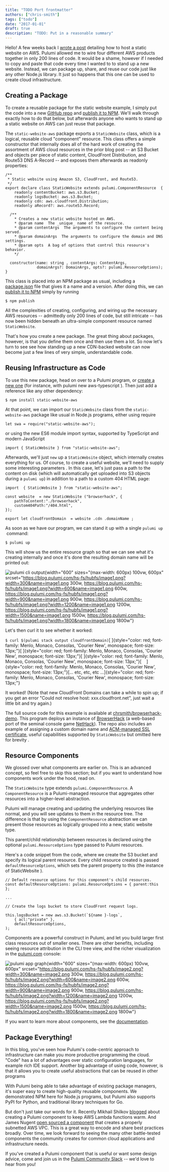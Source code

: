 ```yaml
---
title: "TODO Port frontmatter"
authors: ["chris-smith"]
tags: ["todo"]
date: "2017-01-01"
draft: true
description: "TODO: Put in a reasonable summary"
---
```



Hello! A few weeks back I [wrote a
post](https://www.google.com/url?q=https://blog.pulumi.com/serving-a-static-website-on-aws-with-pulumi&sa=D&ust=1533859326035000) detailing
how to host a static website on AWS. Pulumi allowed me to wire four
different AWS products together in only 200 lines of code. It would be a
shame, however if I needed to copy and paste that code every time I
wanted to to stand up a new website. Instead, we can package up, share,
and reuse our code just like any other Node.js library. It just so
happens that this one can be used to create cloud infrastructure.

Creating a Package
-------------------------------------------

To create a reusable package for the static website example, I simply
put the code into a new [GitHub
repo](https://www.google.com/url?q=https://github.com/chrsmith/static-website-aws&sa=D&ust=1533859326036000) and
[publish it to
NPM](https://www.google.com/url?q=https://www.npmjs.com/package/static-website-aws&sa=D&ust=1533859326036000).
We'll walk through exactly how to do that below, but afterwards anyone
who wants to stand up a static website on AWS can just reuse that
package.

The `static-website-aws` package exports a `StaticWebsite` class, which
is a logical, reusable cloud "component" resource. This class offers a
simple constructor that internally does all of the hard work of creating
the assortment of AWS cloud resources in the prior blog post -- an S3
Bucket and objects per piece of static content, CloudFront Distribution,
and Route53 DNS A-Record -- and exposes them afterwards as readonly
properties:

    /**
     * Static website using Amazon S3, CloudFront, and Route53.
     */
    export declare class StaticWebsite extends pulumi.ComponentResource  {
        readonly contentBucket: aws.s3.Bucket;
        readonly logsBucket: aws.s3.Bucket;
        readonly cdn: aws.cloudfront.Distribution;
        readonly aRecord?: aws.route53.Record;

      /**
        * Creates a new static website hosted on AWS.
        * @param name  The _unique_ name of the resource.
        * @param contentArgs  The arguments to configure the content being served.
        * @param domainArgs  The arguments to configure the domain and DNS settings.
        * @param opts  A bag of options that control this resource's behavior.
        */

      constructor(name: string , contentArgs: ContentArgs,
                  domainArgs?: DomainArgs, opts?: pulumi.ResourceOptions);
    }

This class is placed into an NPM package as usual, including a
[package.json](https://github.com/chrsmith/static-website-aws/blob/master/package.json)
file that gives it a name and a version. After doing this, we can
[publish it to
NPM](https://docs.npmjs.com/getting-started/publishing-npm-packages)
simply by running

`$ npm publish`

All the complexities of creating, configuring, and wiring up the
necessary AWS resources -- admittedly only 200 lines of code, but still
intricate -- has now been hidden beneath an ultra-simple component
resource named `StaticWebsite`.

That's how you create a new package. The great thing about packages,
however, is that you define them once and then use them a lot. So now
let's turn to see see how standing up a new CDN-backed website can now
become just a few lines of very simple, understandable code.

Reusing Infrastructure as Code
--------------------------------------------------------------------

To use this new package, head on over to a Pulumi program, or [create a
new one](https://pulumi.io/quickstart/) (for instance, with pulumi new
aws-typescript ). Then just add a reference like any other dependency:

`$ npm install static-website-aws`

At that point, we can import our `StaticWebsite` class from the
`static-website-aws` package like usual in Node.js programs, either
using require

`let swa = require("static-website-aws");`

or using the new ES6 module import syntax, supported by TypeScript and
modern JavaScript

`import { StaticWebsite } from "static-website-aws";`

Afterwards, we'll just `new` up a `StaticWebsite` object, which
internally creates everything for us. Of course, to create a useful
website, we'll need to supply some interesting parameters . In this
case, let's just pass a path to the content on disk (which will
automatically get uploaded into S3 objects during a `pulumi up`) in
addition to a path to a custom 404 HTML page:

    import  { StaticWebsite } from "static-website-aws";

    const website  = new StaticWebsite ("browserhack", {
        pathToContent:"./browserhack",
        custom404Path:"/404.html",
    });

    export let cloudfrontDomain  = website .cdn .domainName ;

As soon as we have our program, we can stand it up with a single
`pulumi up`  command:

`$ pulumi up`

This will show us the entire resource graph so that we can see what it's
creating internally and once it's done the resulting domain name will be
printed out:

![pulumi cli
output](https://blog.pulumi.com/hs-fs/hubfs/image1.png?width=600&name=image1.png){width="600"
sizes="(max-width: 600px) 100vw, 600px"
srcset="https://blog.pulumi.com/hs-fs/hubfs/image1.png?width=300&name=image1.png 300w, https://blog.pulumi.com/hs-fs/hubfs/image1.png?width=600&name=image1.png 600w, https://blog.pulumi.com/hs-fs/hubfs/image1.png?width=900&name=image1.png 900w, https://blog.pulumi.com/hs-fs/hubfs/image1.png?width=1200&name=image1.png 1200w, https://blog.pulumi.com/hs-fs/hubfs/image1.png?width=1500&name=image1.png 1500w, https://blog.pulumi.com/hs-fs/hubfs/image1.png?width=1800&name=image1.png 1800w"}

Let's then curl it to see whether it worked:

`$ curl $(pulumi stack output cloudfrontDomain)`[<!doctype html>
]{style="color: red; font-family: Menlo, Monaco, Consolas, 'Courier New', monospace; font-size: 13px;"}[<!--
vim: set sw=2 ts=2 et : -->
]{style="color: red; font-family: Menlo, Monaco, Consolas, 'Courier New', monospace; font-size: 13px;"}[<html>
]{style="color: red; font-family: Menlo, Monaco, Consolas, 'Courier New', monospace; font-size: 13px;"}[ 
 <head>
]{style="color: red; font-family: Menlo, Monaco, Consolas, 'Courier New', monospace; font-size: 13px;"}[...
etc, etc, etc
...]{style="color: red; font-family: Menlo, Monaco, Consolas, 'Courier New', monospace; font-size: 13px;"}

It worked! (Note that new CloudFront Domains can take a while to spin
up; if you get an error "Could not resolve host: xxx.cloudfront.net",
just wait a little bit and try again.)

The full source code for this example is available at
[chrsmith/browserhack-demo](https://github.com/chrsmith/browserhack-demo).
This program deploys an instance of
[BrowserHack](http://coolwanglu.github.io/BrowserHack/) (a web-based
port of the seminal console game [NetHack](https://www.nethack.org/)).
The repo also includes an example of assigning a custom domain name and
[ACM-managed SSL
certificate](https://docs.aws.amazon.com/acm/latest/userguide/acm-overview.html),
useful capabilities supported by `StaticWebsite` but omitted here for
brevity .

Resource Components
----------------------------------------------

We glossed over what components are earlier on. This is an advanced
concept, so feel free to skip this section; but if you want to
understand how components work under the hood, read on.

The `StaticWebsite` type extends `pulumi.ComponentResource`. A
`ComponentResource` is a Pulumi-managed resource that aggregates other
resources into a higher-level abstraction.

Pulumi will manage creating and updating the underlying resources like
normal, and you will see updates to them in the resource tree. The
difference is that by using the `ComponentResource` abstraction we can
present those resources as logically grouped into a new, static website
type.

This parent/child relationship between resources is declared using the
optional `pulumi.ResourceOptions` type passed to Pulumi resources.

Here's a code snippet from the code, where we create the S3 bucket and
specify its logical parent resource. Every child resource created is
passed `defaultResourceOptions`, which sets the parent property to this
(the instance of StaticWebsite ).

    // Default resource options for this component's child resources.
    const defaultResourceOptions: pulumi.ResourceOptions = { parent:this };

    ...

    // Create the logs bucket to store CloudFront request logs.

    this.logsBucket = new aws.s3.Bucket(`${name }-logs`,
        { acl:"private" },
        defaultResourceOptions,
    );

Components are a powerful construct in Pulumi, and let you build larger
first class resources out of smaller ones. There are other benefits,
including seeing resource attribution in the CLI tree view, and the
richer visualization in the [pulumi.com](http://pulumi.com) console:

![pulumi app
graph](https://blog.pulumi.com/hs-fs/hubfs/image2.png?width=600&name=image2.png){width="600"
sizes="(max-width: 600px) 100vw, 600px"
srcset="https://blog.pulumi.com/hs-fs/hubfs/image2.png?width=300&name=image2.png 300w, https://blog.pulumi.com/hs-fs/hubfs/image2.png?width=600&name=image2.png 600w, https://blog.pulumi.com/hs-fs/hubfs/image2.png?width=900&name=image2.png 900w, https://blog.pulumi.com/hs-fs/hubfs/image2.png?width=1200&name=image2.png 1200w, https://blog.pulumi.com/hs-fs/hubfs/image2.png?width=1500&name=image2.png 1500w, https://blog.pulumi.com/hs-fs/hubfs/image2.png?width=1800&name=image2.png 1800w"}

If you want to learn more about components, see the
[documentation](https://pulumi.io/reference/pkg/nodejs/@pulumi/pulumi/index.html%23ComponentResource).

Package Everything!
----------------------------------------------

In this blog, you've seen how Pulumi's code-centric approach to
infrastructure can make you more productive programming the cloud.
"Code" has a lot of advantages over static configuration languages, for
example rich IDE support. Another big advantage of using code, however,
is that it allows you to create useful abstractions that can be reused
in other programs

With Pulumi being able to take advantage of existing package managers,
it's super easy to create high-quality reusable components. We
demonstrated NPM here for Node.js programs, but Pulumi also supports
PyPI for Python, and traditional library techniques for Go.

But don't just take our words for it. Recently Mikhail Shilkov
[blogged](https://mikhail.io/2018/08/aws-lambda-warmer-as-pulumi-component/)
about creating a Pulumi component to keep AWS Lambda functions warm. And
James Nugent [open sourced a
component](https://github.com/jen20/pulumi-aws-vpc) that creates a
properly subnetted AWS VPC. This is a great way to encode and share best
practices broadly. Over time, we look forward to seeing the many other
battle-tested components the community creates for common cloud
applications and infrastructure needs.

If you've created a Pulumi component that is useful or want some design
advice, come and join us in the [Pulumi Community
Slack](https://slack.pulumi.io/) -- we'd love to hear from you!

